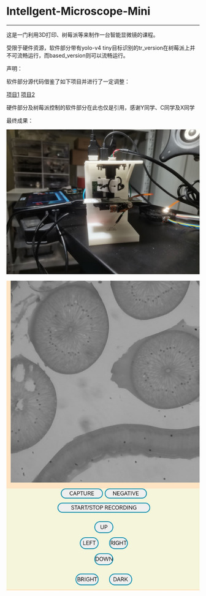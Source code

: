 # **Intellgent-Microscope-Mini**

*************

这是一门利用3D打印、树莓派等来制作一台智能显微镜的课程。

受限于硬件资源，软件部分带有yolo-v4 tiny目标识别的tr_version在树莓派上并不可流畅运行，而based_version则可以流畅运行。

声明：

软件部分源代码借鉴了如下项目并进行了一定调整：

[项目1](https://github.com/hemanth-nag/Camera_Flask_App)  [项目2](https://github.com/DataXujing/OpenCV-Flask)  

硬件部分及树莓派控制的软件部分在此也仅是引用，感谢Y同学、C同学及X同学

最终成果：

![0](ReadMe/2ae7ac2d3ae6a522.jpg)

![1](ReadMe/Screenshot_20211218_214026_com.huawei.browser.jpg)

